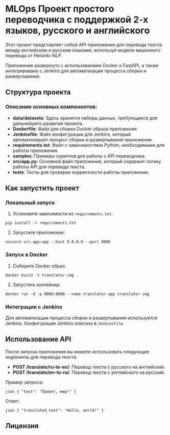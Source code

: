 # MLOps Проект простого переводчика с поддержкой 2-х языков, русского и английского

Этот проект представляет собой API-приложение для перевода текста между английским и русским языками, используя модели машинного перевода от Helsinki-NLP.

Приложение развернуто с использованием Docker и FastAPI, а также интегрировано с Jenkins для автоматизации процесса сборки и развертывания.

## Структура проекта

### Описание основных компонентов:

- **data/datasets**: Здесь хранятся наборы данных, требующиеся для дальнейшего развития проекта.
- **Dockerfile**: Файл для сборки Docker образа приложения.
- **Jenkinsfile**: Файл конфигурации для Jenkins, который автоматизирует процесс сборки и развертывания приложения.
- **requirements.txt**: Файл с зависимостями Python, необходимыми для работы приложения.
- **samples**: Примеры скриптов для работы с API переводчика.
- **src/app.py**: Основной файл приложения, который содержит логику работы API для перевода текста.
- **tests**: Тесты для проверки корректности работы приложения.

## Как запустить проект

### Локальный запуск

1. Установите зависимости из `requirements.txt`:
```shell
pip install -r requirements.txt
```
2. Запустите приложение:
```shell
uvicorn src.app:app --host 0.0.0.0 --port 8000
```

### Запуск в Docker

1. Соберите Docker образ:
```shell
docker build -t translator-img .
```
2. Запустите контейнер:
```shell
docker run -d -p 8000:8000 --name translator-app translator-img
```

### Интеграция с Jenkins

Для автоматизации процесса сборки и развертывания используется Jenkins. Конфигурация Jenkins описана в `Jenkinsfile`.

## Использование API

После запуска приложения вы можете использовать следующие эндпоинты для перевода текста:

- **POST /translate/ru-to-en/**: Перевод текста с русского на английский.
- **POST /translate/en-to-ru/**: Перевод текста с английского на русский.

Пример запроса:
```
json { "text": "Привет, мир!" }
```

Ответ:
```
json { "translated_text": "Hello, world!" }
```

## Лицензия

